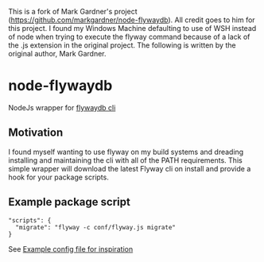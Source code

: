 This is a fork of Mark Gardner's project (https://github.com/markgardner/node-flywaydb). All credit goes to him for this project. I found my Windows Machine defaulting to use of WSH instead of node when trying to execute the flyway command because of a lack of the .js extension in the original project. The following is written by the original author, Mark Gardner.

# node-flywaydb
NodeJs wrapper for [flywaydb cli](https://flywaydb.org/documentation/commandline/)

## Motivation
I found myself wanting to use flyway on my build systems and dreading installing and maintaining the cli with all of the PATH requirements. This simple wrapper will download the latest Flyway cli on install and provide a hook for your package scripts.

## Example package script
```
"scripts": {
  "migrate": "flyway -c conf/flyway.js migrate"
}
```

See [Example config file for inspiration](sample/config.js)
